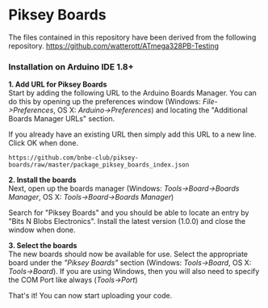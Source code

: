 # Piksey Boards
The files contained in this repository have been derived from the following repository.
https://github.com/watterott/ATmega328PB-Testing

### Installation on Arduino IDE 1.8+

**1. Add URL for Piksey Boards** <br/>
Start by adding the following URL to the Arduino Boards Manager. You can do this by opening up the preferences window (Windows: *File->Preferences*, OS X: *Arduino->Preferences*) and locating the "Additional Boards Manager URLs" section. 

If you already have an existing URL then simply add this URL to a new line. Click OK when done.

   ```
   https://github.com/bnbe-club/piksey-boards/raw/master/package_piksey_boards_index.json
   ```

**2. Install the boards** <br/>
Next, open up the boards manager (Windows: *Tools->Board->Boards Manager*, OS X: *Tools->Board->Boards Manager*)

Search for "Piksey Boards" and you should be able to locate an entry by "Bits N Blobs Electronics". Install the latest version (1.0.0) and close the window when done.

**3. Select the boards** <br/>
The new boards should now be available for use. Select the appropriate board under the *"Piksey Boards"* section (Windows: *Tools->Board*, OS X: *Tools->Board*). If you are using Windows, then you will also need to specify the COM Port like always (*Tools->Port*)

 That's it! You can now start uploading your code.


